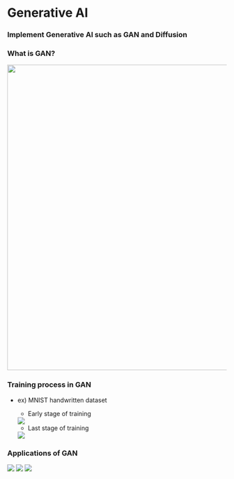 # Generative AI  
### Implement Generative AI such as GAN and Diffusion

### What is GAN?
<img src = "https://t1.daumcdn.net/cfile/tistory/9928E6375B75872D17" width=700>

### Training process in GAN  
- ex) MNIST handwritten dataset
  - Early stage of training
  <img src = "https://i.imgur.com/ohiyq4E.png">  
  
  - Last stage of training
  <img src = "https://i.imgur.com/TpT6HxO.png">   


### Applications of GAN  
<img src = "https://post-phinf.pstatic.net/MjAxODA5MTRfMTQg/MDAxNTM2OTExMzUyNzgx.68AVr4HXMzoO5FXJfx2pVUMGD_WxoS-VpszKeuzVxUIg.gHBEL31cN2IvjSCWmq1SieXIpxq86-1lRjJvR1InKJ0g.PNG/4.PNG?type=w1200">

<img src = "https://encrypted-tbn0.gstatic.com/images?q=tbn:ANd9GcQ-qAX3fu25mpreT-teeFWUaA8uSbkADM-7RQ&usqp=CAU">

<img src = "https://post-phinf.pstatic.net/MjAxODA5MTRfOSAg/MDAxNTM2OTExMjkzMTUx.bnRyP_mTW_2jZnz38XGMO0a6CaXQj_KQSnE1KUidXfIg.upHzPx3nyuy5PA8YGKklru_x-3bv2wgmDEXw-iP7xy0g.PNG/2.PNG?type=w1200">
